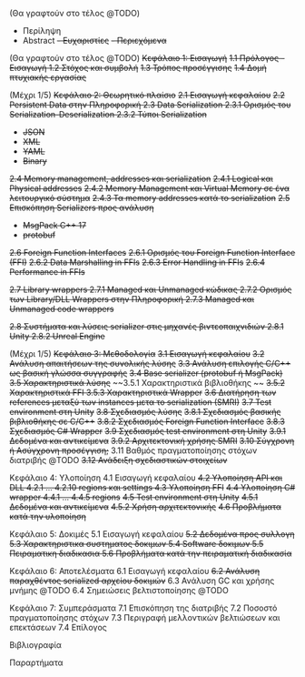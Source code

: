 (Θα γραφτούν στο τέλος @TODO)

- Περίληψη
- Abstract
~~- Ευχαριστίες~~
~~- Περιεχόμενα~~

(Θα γραφτούν στο τέλος @TODO)
~~Κεφάλαιο 1: Εισαγωγή~~
~~1.1 Πρόλογος - Εισαγωγή
1.2 Στόχος και συμβολή~~
~~1.3 Τρόπος προσέγγισης~~
~~1.4 Δομή πτυχιακής εργασίας~~

(Μέχρι 1/5)
~~Κεφάλαιο 2: Θεωρητικό πλαίσιο~~
~~2.1 Εισαγωγή κεφαλαίου~~
~~2.2 Persistent Data στην Πληροφορική
2.3 Data Serialization
2.3.1 Ορισμός του Serialization-Deserialization
2.3.2 Τύποι Serialization~~

- ~~JSON~~
- ~~XML~~
- ~~YAML~~
- ~~Binary~~

~~2.4 Memory management, addresses και serialization~~
~~2.4.1 Logical και Physical addresses~~
~~2.4.2 Memory Management και Virtual Memory σε ένα λειτουργικό σύστημα~~
~~2.4.3 Τα memory addresses κατά το serialization~~
~~2.5 Επισκόπηση Serializers προς ανάλυση~~

- ~~MsgPack C++ 17~~
- ~~protobuf~~

~~2.6 Foreign Function Interfaces~~
~~2.6.1 Ορισμός του Foreign Function Interface (FFI)~~
~~2.6.2 Data Marshalling in FFIs~~
~~2.6.3 Error Handling in FFIs~~
~~2.6.4 Performance in FFIs~~

~~2.7 Library wrappers
2.7.1 Managed και Unmanaged κώδικας
2.7.2 Ορισμός των Library/DLL Wrappers στην Πληροφορική
2.7.3 Managed και Unmanaged code wrappers~~

~~2.8 Συστήματα και λύσεις serializer στις μηχανές βιντεοπαιχνιδιών
2.8.1 Unity
2.8.2 Unreal Engine~~

(Μέχρι 1/5)
~~Κεφάλαιο 3: Μεθοδολογία~~
~~3.1 Εισαγωγή κεφαλαίου~~
~~3.2 Ανάλυση απαιτήσεων της συνολικής λύσης~~
~~3.3 Ανάλυση επιλογής C/C++ ως βασική γλώσσα συγγραφής~~
~~3.4 Base serializer (protobuf ή MsgPack)~~
~~3.5 Χαρακτηριστικά λύσης~~
~~3.5.1 Χαρακτηριστικά βιβλιοθήκης ~~
~~3.5.2 Χαρακτηριστικά FFI
3.5.3 Χαρακτηριστικά Wrapper~~
~~3.6 Διατήρηση των references μεταξύ των instances μετα το serialization (SMRI)~~
~~3.7 Test environment στη Unity~~
~~3.8 Σχεδιασμός λύσης~~
~~3.8.1 Σχεδιασμός βασικής βιβλιοθήκης σε C/C++~~
~~3.8.2 Σχεδιασμός Foreign Function Interface~~
~~3.8.3 Σχεδιασμός C# Wrapper~~
~~3.9 Σχεδιασμός test environment στη Unity~~
~~3.9.1 Δεδομένα και αντικείμενα~~
~~3.9.2 Αρχιτεκτονική χρήσης SMRI~~
~~3.10 Σύγχρονη ή Ασύγχρονη προσέγγιση;~~
3.11 Βαθμός πραγματοποίησης στόχων διατριβής @TODO
~~3.12 Ανάδειξη σχεδιαστικών στοιχείων~~

Κεφάλαιο 4: Υλοποίηση
4.1 Εισαγωγή κεφαλαίου
~~4.2 Υλοποίηση API και DLL
4.2.1 ... 4.2.10 regions και settings
4.3 Υλοποίηση FFI~~
~~4.4 Υλοποίηση C# wrapper
4.4.1 ... 4.4.5 regions~~
~~4.5 Test environment στη Unity~~
~~4.5.1 Δεδομένα και αντικείμενα~~
~~4.5.2 Χρήση αρχιτεκτονικής~~
~~4.6 Προβλήματα κατά την υλοποίηση~~

Κεφάλαιο 5: Δοκιμές
5.1 Εισαγωγή κεφαλαίου
~~5.2 Δεδομένα προς συλλογη
5.3 Χαρακτηριστικα συστηματος δοκιμων
5.4 Software δοκιμων
5.5 Πειραματικη διαδικασια
5.6 Προβλήματα κατά την πειραματική διαδικασία~~

Κεφάλαιο 6: Αποτελέσματα
6.1 Εισαγωγή κεφαλαίου
~~6.2 Ανάλυση παραχθέντος serialized αρχείου δοκιμών~~
6.3 Ανάλυση GC και χρήσης μνήμης @TODO
6.4 Σημειώσεις βελτιστοποίησης @TODO

Κεφάλαιο 7: Συμπεράσματα
7.1 Επισκόπηση της διατριβής
7.2 Ποσοστό πραγματοποίησης στόχων
7.3 Περιγραφή μελλοντικών βελτιώσεων και επεκτάσεων
7.4 Επίλογος

Βιβλιογραφία

Παραρτήματα
